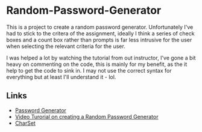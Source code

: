 # Random-Password-Generator

This is a project to create a random password generator. 
Unfortunately I've had to stick to the critera of the assignment, ideally I think a series of 
check boxes and a count box rather than prompts is far less intrusive for the user when selecting
the relevant criteria for the user.

I was helped a lot by watching the tutorial from out instructor, I've gone a bit heavy on commenting on the code,
this is mainly for my benefit, as the it help to get the code to sink in. I may not use the correct syntax for everything
but at least I'll understand it - lol.

## Links
- [Password Generator](https://beefs4000.github.io/Random-Password-Generator/)
- [Video Turorial on creating a Random Password Generator](https://www.youtube.com/watch?v=duNmhKgtcsI)
- [CharSet](http://www.net-comber.com/charset.html)

